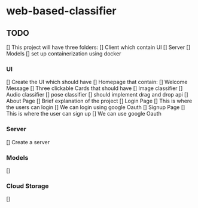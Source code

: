 # web-based-classifier


## TODO

[] This project will have three folders:
  [] Client which contain UI
  [] Server 
  [] Models
[] set up containerization using docker

### UI
[] Create the UI which should have
  [] Homepage that contain:
    [] Welcome Message
    [] Three clickable Cards that should have
       [] Image classifier
       [] Audio classifier
       [] pose classifier
    [] should implement drag and drop api
  [] About Page
    [] Brief explanation of the project
  [] Login Page
     [] This is where the users can login
     [] We can login using google Oauth
  [] Signup Page
     [] This is where the user can sign up
     [] We can use google Oauth 

### Server
[] Create a server 


### Models
[]

### Cloud Storage
[] 